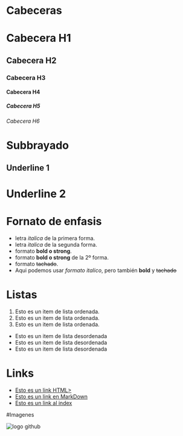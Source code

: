 # Cabeceras
# Cabecera H1
## Cabecera H2
### Cabecera H3
#### Cabecera H4
##### Cabecera H5
###### Cabecera H6

# Subbrayado
Underline 1
-----------

Underline 2
===========

# Fornato de enfasis
- letra *italica* de la primera forma.
- letra _italica_ de la segunda forma.
- formato **bold o strong**.
- formato __bold o strong__ de la 2º forma.
- formato ~~tachado~~.
- Aqui podemos usar *formato italico*, pero también **bold** y ~~tachado~~

# Listas
1. Esto es un item de lista ordenada.
2. Esto es un item de lista ordenada.
3. Esto es un item de lista ordenada.

- Esto es un item de lista desordenada
- Esto es un item de lista desordenada
- Esto es un item de lista desordenada
 
 # Links
 - <a href="http://google.com">Esto es un link HTML></a>
 - [Esto es un link en MarkDown](http://www.google.com)
  - [Esto es un link al index](index.html)

  #Imagenes

 ![logo github](https://image.flaticon.com/icons/svg/25/25231.svg) 